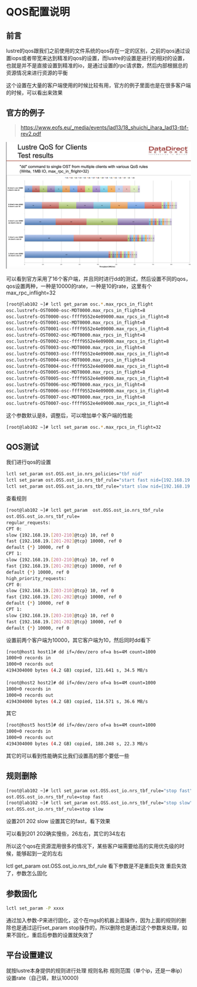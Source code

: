 # QOS配置说明

## 前言
lustre的qos跟我们之前使用的文件系统的qos存在一定的区别，之前的qos通过设置iops或者带宽来达到精准的qos的设置，而lustre的设置是进行的相对的设置，也就是并不是直接设置到精准的io，是通过设置的rpc请求数，然后内部根据总的资源情况来进行资源的平衡

这个设置在大量的客户端使用的时候比较有用，官方的例子里面也是在很多客户端的时候，可以看出来效果

## 官方的例子
>https://www.eofs.eu/_media/events/lad13/18_shuichi_ihara_lad13-tbf-rev2.pdf

![](assets/16723662216365.jpg)

可以看到官方采用了16个客户端，并且同时进行dd的测试，然后设置不同的qos，qos设置两种，一种是10000的rate，一种是10的rate，这里有个max_rpc_inflight=32

```bash
[root@lab102 ~]# lctl get_param osc.*.max_rpcs_in_flight
osc.lustrefs-OST0000-osc-MDT0000.max_rpcs_in_flight=8
osc.lustrefs-OST0000-osc-ffff9552e4e09000.max_rpcs_in_flight=8
osc.lustrefs-OST0001-osc-MDT0000.max_rpcs_in_flight=8
osc.lustrefs-OST0001-osc-ffff9552e4e09000.max_rpcs_in_flight=8
osc.lustrefs-OST0002-osc-MDT0000.max_rpcs_in_flight=8
osc.lustrefs-OST0002-osc-ffff9552e4e09000.max_rpcs_in_flight=8
osc.lustrefs-OST0003-osc-MDT0000.max_rpcs_in_flight=8
osc.lustrefs-OST0003-osc-ffff9552e4e09000.max_rpcs_in_flight=8
osc.lustrefs-OST0004-osc-MDT0000.max_rpcs_in_flight=8
osc.lustrefs-OST0004-osc-ffff9552e4e09000.max_rpcs_in_flight=8
osc.lustrefs-OST0005-osc-MDT0000.max_rpcs_in_flight=8
osc.lustrefs-OST0005-osc-ffff9552e4e09000.max_rpcs_in_flight=8
osc.lustrefs-OST0006-osc-MDT0000.max_rpcs_in_flight=8
osc.lustrefs-OST0006-osc-ffff9552e4e09000.max_rpcs_in_flight=8
osc.lustrefs-OST0007-osc-MDT0000.max_rpcs_in_flight=8
osc.lustrefs-OST0007-osc-ffff9552e4e09000.max_rpcs_in_flight=8
```
这个参数默认是8，调整后，可以增加单个客户端的性能
```bash
[root@lab102 ~]# lctl set_param osc.*.max_rpcs_in_flight=32
```
## QOS测试
我们进行qos的设置
```bash
lctl set_param ost.OSS.ost_io.nrs_policies="tbf nid"
lctl set_param ost.OSS.ost_io.nrs_tbf_rule="start fast nid={192.168.19.[201-202]@tcp} rate=10000"
lctl set_param ost.OSS.ost_io.nrs_tbf_rule="start slow nid={192.168.19.[203-210]@tcp} rate=10"
```
查看规则
```bash
[root@lab102 ~]# lctl get_param  ost.OSS.ost_io.nrs_tbf_rule
ost.OSS.ost_io.nrs_tbf_rule=
regular_requests:
CPT 0:
slow {192.168.19.[203-210]@tcp} 10, ref 0
fast {192.168.19.[201-202]@tcp} 10000, ref 0
default {*} 10000, ref 0
CPT 1:
slow {192.168.19.[203-210]@tcp} 10, ref 0
fast {192.168.19.[201-202]@tcp} 10000, ref 0
default {*} 10000, ref 0
high_priority_requests:
CPT 0:
slow {192.168.19.[203-210]@tcp} 10, ref 0
fast {192.168.19.[201-202]@tcp} 10000, ref 0
default {*} 10000, ref 0
CPT 1:
slow {192.168.19.[203-210]@tcp} 10, ref 0
fast {192.168.19.[201-202]@tcp} 10000, ref 0
default {*} 10000, ref 0
```

设置前两个客户端为10000，其它客户端为10，然后同时dd看下
```bash
[root@host1 host1]# dd if=/dev/zero of=a bs=4M count=1000
1000+0 records in
1000+0 records out
4194304000 bytes (4.2 GB) copied, 121.641 s, 34.5 MB/s

[root@host2 host2]# dd if=/dev/zero of=a bs=4M count=1000
1000+0 records in
1000+0 records out
4194304000 bytes (4.2 GB) copied, 114.571 s, 36.6 MB/s
```

其它
```bash
[root@host5 host5]# dd if=/dev/zero of=a bs=4M count=1000
1000+0 records in
1000+0 records out
4194304000 bytes (4.2 GB) copied, 188.248 s, 22.3 MB/s
```
其它的可以看到性能确实比我们设置高的那个要低一些

## 规则删除
```bash
[root@lab102 ~]# lctl set_param ost.OSS.ost_io.nrs_tbf_rule="stop fast"
ost.OSS.ost_io.nrs_tbf_rule=stop fast
[root@lab102 ~]# lctl set_param ost.OSS.ost_io.nrs_tbf_rule="stop slow"
ost.OSS.ost_io.nrs_tbf_rule=stop slow
```

设置201 202 slow 设置其它的fast，看下效果

可以看到201 202确实慢些，26左右，其它的34左右

所以这个qos在资源混用很多的情况下，某些客户端需要给高的实用优先级的时候，能够起到一定的左右


lctl get_param  ost.OSS.ost_io.nrs_tbf_rule
看下参数是不是重启失效
重启失效了，参数怎么固化

## 参数固化
```bash
lctl set_param -P xxxx
```
通过加入参数-P来进行固化，这个在mgs的机器上面操作，因为上面的规则的删除也是通过运行set_param stop操作的，所以删除也是通过这个参数来处理，如果不固化，重启后参数的设置就失效了


## 平台设置建议
就按lustre本身提供的规则进行处理
规则名称 规则范围（单个ip，还是一串ip） 设置rate（自己填，默认10000)


